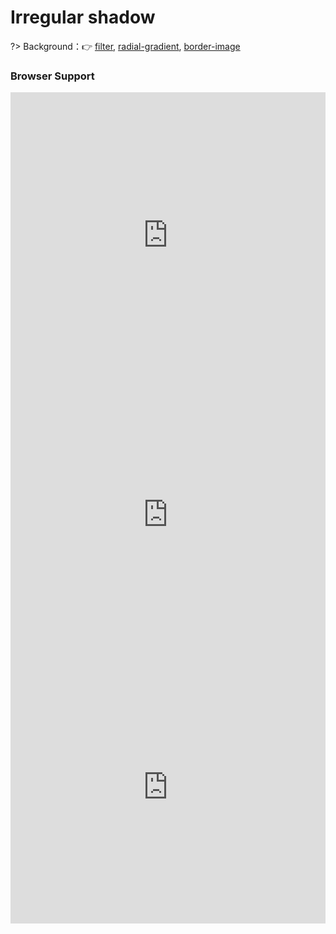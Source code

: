
# Irregular shadow

?> Background：:point_right: [filter](https://developer.mozilla.org/zh-CN/docs/Web/CSS/filter), [radial-gradient](https://developer.mozilla.org/zh-CN/docs/Web/CSS/radial-gradient), [border-image](https://developer.mozilla.org/zh-CN/docs/Web/CSS/border-image)

<vuep template="#irregular-projection"></vuep>

<script v-pre type="text/x-template" id="irregular-projection">
<style>
  main {
    width: 100%;
    padding: 60px 0 30px 0;
    display: flex;
    flex-wrap: wrap;
    justify-content: space-around;
  }
  .projection {
    width: 228px; height: 180px;
    margin-bottom: 29px;
    background: #b4a078;
    position: relative;
  }
  .row1 > .projection:nth-of-type(1) {
    border-radius: 5px;
    filter: drop-shadow(2px 2px 2px rgba(180,160,120,.9));
  }
  .row1 > .projection:nth-of-type(1)::before{
    content: '';
    position: absolute;
    width: 0; height: 0;
    top: 65px; right: -20px;
    border: 22px solid transparent;
    border-left-color: #b4a078;
    border-right-width: 0;
  }
  .row1 > .projection:nth-of-type(2) {
    background: transparent;
    border: 6px dotted #b4a078;
    filter: drop-shadow(2px 2px 2px rgba(180,160,120,.9));
  }
  .row2 > .projection:nth-of-type(1) {
    background: radial-gradient(circle at bottom right, transparent 29px, #b4a078 30px) bottom right;
    filter: drop-shadow(2px 2px 2px rgba(180,160,120,.9));
  }
  .row2 > .projection:nth-of-type(2) {
    border: 29px dotted #b4a078;
    border-image: 1 url('data:image/svg+xml, <svg xmlns="http://www.w3.org/2000/svg" width="3" height="3" fill="%23b4a078"> <polygon points="0,0 0,0 3,0 3,0 3,2 2,3 0,3 0,3"/> </svg>');
    filter: drop-shadow(2px 2px 2px rgba(180,160,120,.9));
    background-clip: padding-box;
  }
</style>
<template>
  <main>
    <div class="row1">
      <div class="projection"></div>
      <div class="projection"></div>
    </div>
    <div class="row2">
      <div class="projection"></div>
      <div class="projection"></div>
    </div>
  </main>
</template>
<script>  
</script>
</script>

### Browser Support

<iframe src="https://caniuse.bitsofco.de/embed/index.html?feat=css-filters&amp;periods=future_1,current,past_1,past_2,past_3&amp;accessible-colours=false" frameborder="0" width="100%" height="458px"></iframe>

<iframe src="https://caniuse.bitsofco.de/embed/index.html?feat=css-gradients&amp;periods=future_1,current,past_1,past_2,past_3&amp;accessible-colours=false" frameborder="0" width="100%" height="436px"></iframe>

<iframe src="https://caniuse.bitsofco.de/embed/index.html?feat=border-image&amp;periods=future_1,current,past_1,past_2,past_3&amp;accessible-colours=false" frameborder="0" width="100%" height="436px"></iframe>
